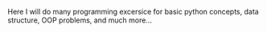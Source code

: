 Here I will do many programming excersice for basic python concepts, data structure, OOP problems, and much more...

